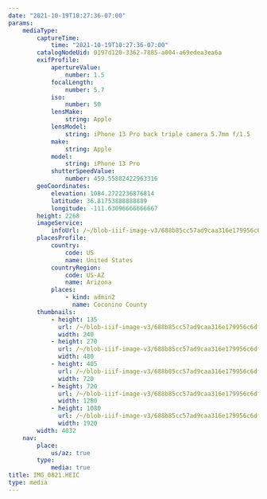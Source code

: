 ```yaml
---
date: "2021-10-19T10:27:36-07:00"
params:
    mediaType:
        captureTime:
            time: "2021-10-19T10:27:36-07:00"
        catalogNodeUid: 0197d120-3362-7885-a004-a69edea3ea6a
        exifProfile:
            apertureValue:
                number: 1.5
            focalLength:
                number: 5.7
            iso:
                number: 50
            lensMake:
                string: Apple
            lensModel:
                string: iPhone 13 Pro back triple camera 5.7mm f/1.5
            make:
                string: Apple
            model:
                string: iPhone 13 Pro
            shutterSpeedValue:
                number: 459.55882422963316
        geoCoordinates:
            elevation: 1084.2722236876814
            latitude: 36.81753888888889
            longitude: -111.63096666666667
        height: 2268
        imageService:
            infoUrl: /~/blob-iiif-image-v3/688b85cc57ad9caa316e179956c6dffc9e1516851a7c41b50fd57da249f976d8/info.json
        placesProfile:
            country:
                code: US
                name: United States
            countryRegion:
                code: US-AZ
                name: Arizona
            places:
                - kind: admin2
                  name: Coconino County
        thumbnails:
            - height: 135
              url: /~/blob-iiif-image-v3/688b85cc57ad9caa316e179956c6dffc9e1516851a7c41b50fd57da249f976d8/full/240%2C135/0/default.jpg
              width: 240
            - height: 270
              url: /~/blob-iiif-image-v3/688b85cc57ad9caa316e179956c6dffc9e1516851a7c41b50fd57da249f976d8/full/480%2C270/0/default.jpg
              width: 480
            - height: 405
              url: /~/blob-iiif-image-v3/688b85cc57ad9caa316e179956c6dffc9e1516851a7c41b50fd57da249f976d8/full/720%2C405/0/default.jpg
              width: 720
            - height: 720
              url: /~/blob-iiif-image-v3/688b85cc57ad9caa316e179956c6dffc9e1516851a7c41b50fd57da249f976d8/full/1280%2C720/0/default.jpg
              width: 1280
            - height: 1080
              url: /~/blob-iiif-image-v3/688b85cc57ad9caa316e179956c6dffc9e1516851a7c41b50fd57da249f976d8/full/1920%2C1080/0/default.jpg
              width: 1920
        width: 4032
    nav:
        place:
            us/az: true
        type:
            media: true
title: IMG_0821.HEIC
type: media
---
```

